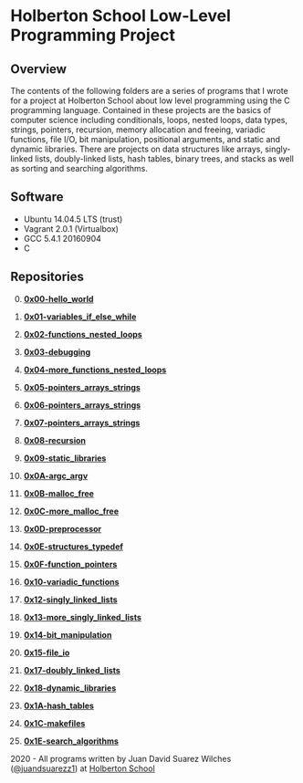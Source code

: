 # Holberton School Low-Level Programming Project

## Overview
The contents of the following folders are a series of programs that I wrote for a project at Holberton School about low level programming using the C programming language. Contained in these projects are the basics of computer science including conditionals, loops, nested loops, data types, strings, pointers, recursion, memory allocation and freeing, variadic functions, file I/O, bit manipulation, positional arguments, and static and dynamic libraries. There are projects on data structures like arrays, singly-linked lists, doubly-linked lists, hash tables, binary trees, and stacks as well as sorting and searching algorithms. 

## Software
* Ubuntu 14.04.5 LTS (trust)
* Vagrant 2.0.1 (Virtualbox)
* GCC 5.4.1 20160904
* C

## Repositories
0. **[0x00-hello_world](https://github.com/juandsuarezz/holbertonschool-low_level_programming/tree/master/0x00-hello_world)**
1. **[0x01-variables_if_else_while](https://github.com/juandsuarezz/holbertonschool-low_level_programming/tree/master/0x01-variables_if_else_while)**
2. **[0x02-functions_nested_loops](https://github.com/juandsuarezz/holbertonschool-low_level_programming/tree/master/0x02-functions_nested_loops)**
3. **[0x03-debugging](https://github.com/juandsuarezz/holbertonschool-low_level_programming/tree/master/0x03-debugging)**

4. **[0x04-more_functions_nested_loops](https://github.com/juandsuarezz/holbertonschool-low_level_programming/tree/master/0x04-more_functions_nested_loops)**
5. **[0x05-pointers_arrays_strings](https://github.com/juandsuarezz/holbertonschool-low_level_programming/tree/master/0x05-pointers_arrays_strings)**
6. **[0x06-pointers_arrays_strings](https://github.com/juandsuarezz/holbertonschool-low_level_programming/tree/master/0x06-pointers_arrays_strings)**
7. **[0x07-pointers_arrays_strings](https://github.com/juandsuarezz/holbertonschool-low_level_programming/tree/master/0x07-pointers_arrays_strings)**
8. **[0x08-recursion](https://github.com/juandsuarezz/holbertonschool-low_level_programming/tree/master/0x08-recursion)**
9. **[0x09-static_libraries](https://github.com/juandsuarezz/holbertonschool-low_level_programming/tree/master/0x09-static_libraries)**
10. **[0x0A-argc_argv](https://github.com/juandsuarezz/holbertonschool-low_level_programming/tree/master/0x0A-argc_argv)**
11. **[0x0B-malloc_free](https://github.com/juandsuarezz/holbertonschool-low_level_programming/tree/master/0x0B-malloc_free)**
12. **[0x0C-more_malloc_free](https://github.com/juandsuarezz/holbertonschool-low_level_programming/tree/master/0x0C-more_malloc_free)**
13. **[0x0D-preprocessor](https://github.com/juandsuarezz/holbertonschool-low_level_programming/tree/master/0x0D-preprocessor)**
14. **[0x0E-structures_typedef](https://github.com/juandsuarezz/holbertonschool-low_level_programming/tree/master/0x0E-structures_typedef)**
15. **[0x0F-function_pointers](https://github.com/juandsuarezz/holbertonschool-low_level_programming/tree/master/0x0F-function_pointers)**
16. **[0x10-variadic_functions](https://github.com/juandsuarezz/holbertonschool-low_level_programming/tree/master/0x10-variadic_functions)**
17. **[0x12-singly_linked_lists](https://github.com/juandsuarezz/holbertonschool-low_level_programming/tree/master/0x12-singly_linked_lists)**
18. **[0x13-more_singly_linked_lists](https://github.com/juandsuarezz/holbertonschool-low_level_programming/tree/master/0x13-more_singly_linked_lists)**
19. **[0x14-bit_manipulation](https://github.com/juandsuarezz/holbertonschool-low_level_programming/tree/master/0x14-bit_manipulation)**
20. **[0x15-file_io](https://github.com/juandsuarezz/holbertonschool-low_level_programming/tree/master/0x15-file_io)**
21. **[0x17-doubly_linked_lists](https://github.com/juandsuarezz/holbertonschool-low_level_programming/tree/master/0x17-doubly_linked_lists)**
22. **[0x18-dynamic_libraries](https://github.com/juandsuarezz/holbertonschool-low_level_programming/tree/master/0x18-dynamic_libraries)**
23. **[0x1A-hash_tables](https://github.com/juandsuarezz/holbertonschool-low_level_programming/tree/master/0x1A-hash_tables)**
24. **[0x1C-makefiles](https://github.com/juandsuarezz/holbertonschool-low_level_programming/tree/master/0x1C-makefiles)**
25. **[0x1E-search_algorithms](https://github.com/juandsuarezz/holbertonschool-low_level_programming/tree/master/0x1E-search_algorithms)**

2020 - All programs written by Juan David Suarez Wilches ([@juandsuarezz1](https://twitter.com/juandsuarezz1)) at [Holberton School](https://www.holbertonschool.com/)